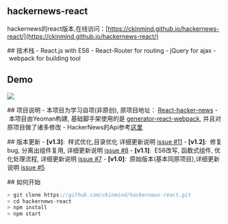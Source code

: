 ## hackernews-react
hackernews的react版本,在线访问：[https://ckinmind.github.io/hackernews-react/](https://ckinmind.github.io/hackernews-react/)

## 技术栈
- React.js with ES6
- React-Router for routing
- jQuery for ajax
- webpack for building tool

## Demo
![](https://raw.githubusercontent.com/ckinmind/hackernews-react/master/src/images/screenshot.png)

## 项目说明
- 本项目为学习自项(非原创), 原项目地址： [React-hacker-news](https://github.com/gokulkrishh/React-hacker-news)
- 本项目由Yeoman构建, 基础脚手架使用的是 [generator-react-webpack](https://github.com/react-webpack-generators/generator-react-webpack), 并且对原项目做了诸多修改
- HackerNews的Api参考[这里](https://github.com/HackerNews/API)

## 版本更新
- **[v1.3]**:  样式优化,目录优化 详细更新说明 [issue #11](https://github.com/ckinmind/hackernews-react/issues/11)
- **[v1.2]**:  修复bug, 分离出组件复用, 详细更新说明 [issue #8](https://github.com/ckinmind/hackernews-react/issues/8)
- **[v1.1]**:  ES6改写, 函数式组件, 优化处理流程, 详细更新说明 [issue #7](https://github.com/ckinmind/hackernews-react/issues/7)
- **[v1.0]**:  原始版本(基本同原项目),详细更新说明 [issue #5](https://github.com/ckinmind/hackernews-react/issues/5)

## 如何开始
```js
> git clone https://github.com/ckinmind/hackernews-react.git
> cd hackernews-react
> npm install
> npm start
```